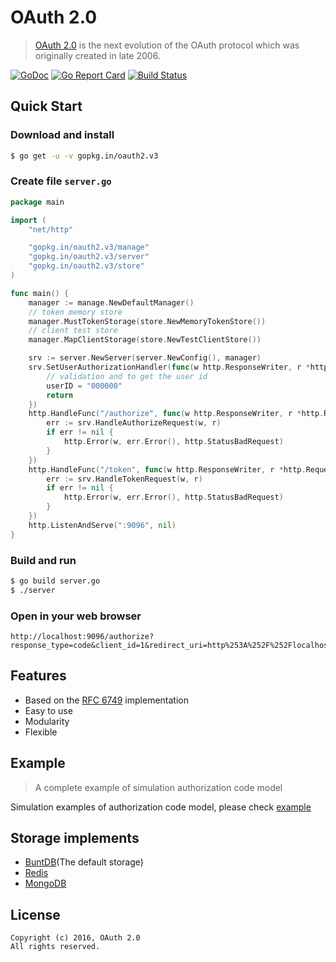 OAuth 2.0
=========
>  [OAuth 2.0](http://oauth.net/2/) is the next evolution of the OAuth protocol which was originally created in late 2006.

[![GoDoc](https://godoc.org/gopkg.in/oauth2.v3?status.svg)](https://godoc.org/gopkg.in/oauth2.v3)
[![Go Report Card](https://goreportcard.com/badge/gopkg.in/oauth2.v3)](https://goreportcard.com/report/gopkg.in/oauth2.v3)
[![Build Status](https://travis-ci.org/go-oauth2/oauth2.svg?branch=master)](https://travis-ci.org/go-oauth2/oauth2)

Quick Start
-----------

### Download and install

``` bash
$ go get -u -v gopkg.in/oauth2.v3
```

### Create file `server.go`

``` go
package main

import (
	"net/http"

	"gopkg.in/oauth2.v3/manage"
	"gopkg.in/oauth2.v3/server"
	"gopkg.in/oauth2.v3/store"
)

func main() {
	manager := manage.NewDefaultManager()
	// token memory store
	manager.MustTokenStorage(store.NewMemoryTokenStore())
	// client test store
	manager.MapClientStorage(store.NewTestClientStore())

	srv := server.NewServer(server.NewConfig(), manager)
	srv.SetUserAuthorizationHandler(func(w http.ResponseWriter, r *http.Request) (userID string, err error) {
		// validation and to get the user id
		userID = "000000"
		return
	})
	http.HandleFunc("/authorize", func(w http.ResponseWriter, r *http.Request) {
		err := srv.HandleAuthorizeRequest(w, r)
		if err != nil {
			http.Error(w, err.Error(), http.StatusBadRequest)
		}
	})
	http.HandleFunc("/token", func(w http.ResponseWriter, r *http.Request) {
		err := srv.HandleTokenRequest(w, r)
		if err != nil {
			http.Error(w, err.Error(), http.StatusBadRequest)
		}
	})
	http.ListenAndServe(":9096", nil)
}
```

### Build and run

``` bash
$ go build server.go
$ ./server
```

### Open in your web browser

```
http://localhost:9096/authorize?response_type=code&client_id=1&redirect_uri=http%253A%252F%252Flocalhost&scope=all&state=xyz
```

Features
--------

* Based on the [RFC 6749](https://tools.ietf.org/html/rfc6749) implementation
* Easy to use
* Modularity
* Flexible

Example
-------
> A complete example of simulation authorization code model

Simulation examples of authorization code model, please check [example](/example)

Storage implements
------------------

* [BuntDB](https://github.com/tidwall/buntdb)(The default storage)
* [Redis](https://github.com/go-oauth2/redis)
* [MongoDB](https://github.com/go-oauth2/mongo)

License
-------

```
Copyright (c) 2016, OAuth 2.0
All rights reserved.
```